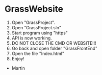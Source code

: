 # GrassWebsite

1. Open "GrassProject".
2. Open "GrassProject.sln"
3. Start program using "https"
4. API is now working.
5. DO NOT CLOSE THE CMD OR WEBSITE!!!
6. Go back and open folder "GrassFrontEnd"
7. Open the file "Index.html"
8. Enjoy!

- Martin
